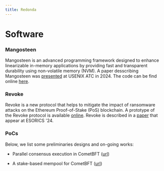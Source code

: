 ```yaml
---
title: Redonda
---
```


# Software

### Mangosteen

Mangosteen is an advanced programming framework designed to enhance linearizable in-memory applications by providing fast and transparent durability using non-volatile memory (NVM). 
A paper desscribing Mangosteen was [presented](https://www.usenix.org/conference/atc24/presentation/egorov) at USENIX ATC in 2024.
The code can be find online [here](https://zenodo.org/records/11390432).

### Revoke

Revoke is a new protocol that helps to mitigate the impact of ransomware attacks on the Ethereum Proof-of-Stake (PoS) blockchain. 
A prototype of the Revoke protocol is available [online](https://github.com/s3lab-rhul/revoke).
Revoke is described in a [paper](https://pure.royalholloway.ac.uk/en/publications/revoke-mitigating-ransomware-attacks-against-ethereum-validators) that appear at ESORICS '24.

### PoCs

Below, we list some preliminaries designs and on-going works:

* Parallel consensus execution in CometBFT ([url](https://github.com/minhtung0404/cometbft/tree/epoch))

* A stake-based mempool for CometBFT ([url](https://github.com/POLAARK/cometbft))


